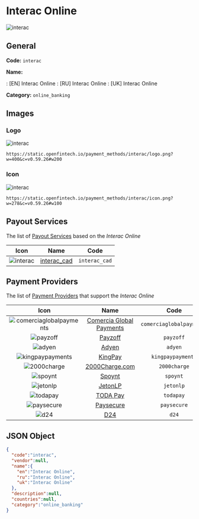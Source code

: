 
# Interac Online 
![interac](https://static.openfintech.io/payment_methods/interac/logo.png?w=400&c=v0.59.26#w200)  

## General 
**Code:** `interac` 
 
**Name:** 
 
:	[EN] Interac Online 
:	[RU] Interac Online 
:	[UK] Interac Online 
 
**Category:** `online_banking` 
 

## Images 

### Logo 
![interac](https://static.openfintech.io/payment_methods/interac/logo.png?w=400&c=v0.59.26#w200)  

```
https://static.openfintech.io/payment_methods/interac/logo.png?w=400&c=v0.59.26#w200
```  

### Icon 
![interac](https://static.openfintech.io/payment_methods/interac/icon.png?w=278&c=v0.59.26#w100)  

```
https://static.openfintech.io/payment_methods/interac/icon.png?w=278&c=v0.59.26#w100
```  

## Payout Services 
 
The list of [Payout Services](/payout-services/) based on the _Interac Online_ 

|Icon|Name|Code| 
|:---:|:---:|:---:| 
|![interac](https://static.openfintech.io/payout_methods/interac/icon.svg?w=278&c=v0.59.26#w40) |[interac_cad](/payout-services/interac_cad/)|`interac_cad`| 
 

## Payment Providers 
 
The list of [Payment Providers](/payment-providers/) that support the _Interac Online_ 

|Icon|Name|Code| 
|:---:|:---:|:---:| 
|![comerciaglobalpayments](https://static.openfintech.io/payment_providers/comerciaglobalpayments/icon.png?w=278&c=v0.59.26#w100) |[Comercia Global Payments](/payment-providers/comerciaglobalpayments/)|`comerciaglobalpayments`| 
|![payzoff](https://static.openfintech.io/payment_providers/payzoff/icon.png?w=278&c=v0.59.26#w100) |[Payzoff](/payment-providers/payzoff/)|`payzoff`| 
|![adyen](https://static.openfintech.io/payment_providers/adyen/icon.svg?w=278&c=v0.59.26#w100) |[Adyen](/payment-providers/adyen/)|`adyen`| 
|![kingpaypayments](https://static.openfintech.io/payment_providers/kingpaypayments/icon.png?w=278&c=v0.59.26#w100) |[KingPay](/payment-providers/kingpaypayments/)|`kingpaypayments`| 
|![2000charge](https://static.openfintech.io/payment_providers/2000charge/icon.png?w=278&c=v0.59.26#w100) |[2000Charge.com](/payment-providers/2000charge/)|`2000charge`| 
|![spoynt](https://static.openfintech.io/payment_providers/spoynt/icon.svg?w=278&c=v0.59.26#w100) |[Spoynt](/payment-providers/spoynt/)|`spoynt`| 
|![jetonlp](https://static.openfintech.io/payment_providers/jetonlp/icon.png?w=278&c=v0.59.26#w100) |[JetonLP](/payment-providers/jetonlp/)|`jetonlp`| 
|![todapay](https://static.openfintech.io/payment_providers/todapay/icon.svg?w=278&c=v0.59.26#w100) |[TODA Pay](/payment-providers/todapay/)|`todapay`| 
|![paysecure](https://static.openfintech.io/payment_providers/paysecure/icon.png?w=278&c=v0.59.26#w100) |[Paysecure](/payment-providers/paysecure/)|`paysecure`| 
|![d24](https://static.openfintech.io/payment_providers/d24/icon.svg?w=278&c=v0.59.26#w100) |[D24](/payment-providers/d24/)|`d24`| 
 

## JSON Object 

```json
{
  "code":"interac",
  "vendor":null,
  "name":{
    "en":"Interac Online",
    "ru":"Interac Online",
    "uk":"Interac Online"
  },
  "description":null,
  "countries":null,
  "category":"online_banking"
}
```  
